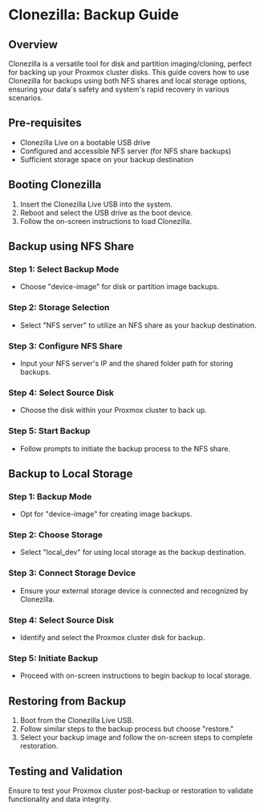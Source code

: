 # Clonezilla: Backup Guide

## Overview

Clonezilla is a versatile tool for disk and partition imaging/cloning, perfect for backing up your Proxmox cluster disks. This guide covers how to use Clonezilla for backups using both NFS shares and local storage options, ensuring your data's safety and system's rapid recovery in various scenarios.

## Pre-requisites

- Clonezilla Live on a bootable USB drive
- Configured and accessible NFS server (for NFS share backups)
- Sufficient storage space on your backup destination

## Booting Clonezilla

1. Insert the Clonezilla Live USB into the system.
2. Reboot and select the USB drive as the boot device.
3. Follow the on-screen instructions to load Clonezilla.

## Backup using NFS Share

### Step 1: Select Backup Mode

- Choose "device-image" for disk or partition image backups.

### Step 2: Storage Selection

- Select "NFS server" to utilize an NFS share as your backup destination.

### Step 3: Configure NFS Share

- Input your NFS server's IP and the shared folder path for storing backups.

### Step 4: Select Source Disk

- Choose the disk within your Proxmox cluster to back up.

### Step 5: Start Backup

- Follow prompts to initiate the backup process to the NFS share.

## Backup to Local Storage

### Step 1: Backup Mode

- Opt for "device-image" for creating image backups.

### Step 2: Choose Storage

- Select "local_dev" for using local storage as the backup destination.

### Step 3: Connect Storage Device

- Ensure your external storage device is connected and recognized by Clonezilla.

### Step 4: Select Source Disk

- Identify and select the Proxmox cluster disk for backup.

### Step 5: Initiate Backup

- Proceed with on-screen instructions to begin backup to local storage.

## Restoring from Backup

1. Boot from the Clonezilla Live USB.
2. Follow similar steps to the backup process but choose "restore."
3. Select your backup image and follow the on-screen steps to complete restoration.

## Testing and Validation

Ensure to test your Proxmox cluster post-backup or restoration to validate functionality and data integrity.